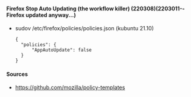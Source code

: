 #### Firefox Stop Auto Updating (the workflow killer) (220308)(2203011--Firefox updated anyway...)
- sudov /etc/firefox/policies/policies.json (kubuntu 21.10)
  ```
  {
    "policies": {
        "AppAutoUpdate": false
    }
  }

  ```

#### Sources
- https://github.com/mozilla/policy-templates
